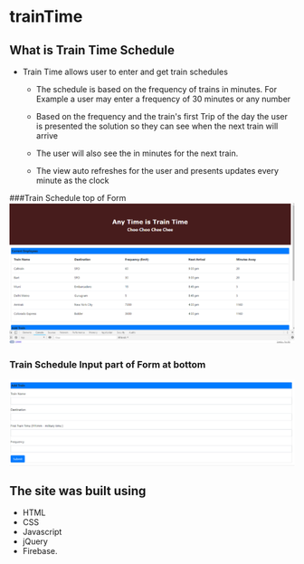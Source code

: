 # trainTime


## What is Train Time Schedule

*  Train Time allows user to enter and get train schedules 
    
    * The schedule is based on the frequency of trains in minutes. For Example a user may enter a frequency of 30 minutes or any number

    * Based on the frequency and the train's first Trip of the day the user is presented the solution so they can see when the next train will arrive 

    * The user will also see the  in minutes for the next train.

    * The view auto refreshes for the user and presents updates every minute as the clock 

###Train Schedule top of Form
![Train Web Layout](assets/images/train-time-screen-1.png)

### Train Schedule Input part of Form at bottom

![Train Web Layout](assets/images/train-time-screen-bottom.png)


## The site was built using 

* HTML
* CSS
* Javascript
* jQuery
* Firebase.
